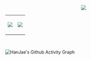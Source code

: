 <div align= "center">
    <img src="https://capsule-render.vercel.app/api?type=waving&color=0:4574bf,100:15253e&height=240&text=HanJae's%20Github&animation=&fontColor=ffffff&fontSize=40" />
</div>


<div align="center">
  <table>
    <tr>
      <td><br>
        <img src="https://github-readme-stats.vercel.app/api?username=hanjaek&show_icons=true&title_color=ffffff&text_color=ffffff&icon_color=87a5d4&bg_color=15253e&border_color=4574bf"/><br><br>
      </td>
      <td rowspan="2">
        <img src="http://mazandi.herokuapp.com/api?handle=hjk2512&theme=cold" /><br>
      </td>
    </tr>
  </table>
</div><br>

![HanJae's Github Activity Graph](https://github-readme-activity-graph.vercel.app/graph?username=hanjaek&theme=react&bg_color=697484&color=FFFFFF&line=87a5d4&point=87a5d4&area=true)



